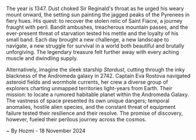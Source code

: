 
The year is 1347.  Dust choked Sir Reginald's throat as he urged his weary mount onward, the setting sun painting the jagged peaks of the Pyrenees in fiery hues.  His quest: to recover the stolen relic of Saint Fiacre, a journey fraught with peril.  Bandit ambushes, treacherous mountain passes, and the ever-present threat of starvation tested his mettle and the loyalty of his small band.  Each day brought a new challenge, a new landscape to navigate, a new struggle for survival in a world both beautiful and brutally unforgiving.  The legendary treasure felt further away with every aching muscle and dwindling supply.

Alternatively, imagine the sleek starship *Stardust*, cutting through the inky blackness of the Andromeda galaxy in 2742.  Captain Eva Rostova navigated asteroid fields and wormhole currents, her crew a diverse group of explorers charting unmapped territories light-years from Earth.  Their mission: to locate a rumored habitable planet within the Andromeda Galaxy.  The vastness of space presented its own unique dangers; temporal anomalies, hostile alien species, and the constant threat of equipment failure tested their resilience and their resolve.  The promise of discovery, however, fueled their perilous journey across the cosmos.

~ By Hozmi - 18 November 2024
